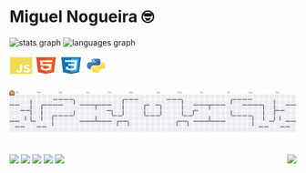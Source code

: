# Miguel Nogueira 🤓

<div align="left">
  <img src="https://github-readme-stats.vercel.app/api?username=MiguelNogueira45&hide_title=false&hide_rank=false&show_icons=true&include_all_commits=true&count_private=true&disable_animations=false&theme=dracula&locale=en&hide_border=false&order=1" height="150" alt="stats graph"  />
  <img src="https://github-readme-stats.vercel.app/api/top-langs?username=MiguelNogueira45&locale=en&hide_title=false&layout=compact&card_width=320&langs_count=5&theme=dracula&hide_border=false&order=2" height="150" alt="languages graph"  />
</div>

<div style="display: inline_block"><br>
  <img align="center" alt="miguel-Js" height="30" width="40" src="https://raw.githubusercontent.com/devicons/devicon/master/icons/javascript/javascript-plain.svg">
  <img align="center" alt="miguel-HTML" height="30" width="40" src="https://raw.githubusercontent.com/devicons/devicon/master/icons/html5/html5-original.svg">
  <img align="center" alt="miguel-CSS" height="30" width="40" src="https://raw.githubusercontent.com/devicons/devicon/master/icons/css3/css3-original.svg">
  <img align="center" alt="miguel-Python" height="30" width="40" src="https://raw.githubusercontent.com/devicons/devicon/master/icons/python/python-original.svg">
</div>

##
<picture>
  <source media="(prefers-color-scheme: dark)" srcset="https://raw.githubusercontent.com/MiguelNogueira45/MiguelNogueira45/output/pacman-contribution-graph-dark.svg">
  <source media="(prefers-color-scheme: light)" srcset="https://raw.githubusercontent.com/MiguelNogueira45/MiguelNogueira45/output/pacman-contribution-graph.svg">
  <img alt="pacman contribution graph" src="https://raw.githubusercontent.com/MiguelNogueira45/MiguelNogueira45/output/pacman-contribution-graph.svg">
</picture>

##
<img align="right" height="100" src="https://i.pinimg.com/736x/f9/35/50/f9355050b12a0d925878e5a019ddc4c4.jpg"  />

<div> 
  <a href="https://www.instagram.com/jmiguel_413/" target="_blank"><img src="https://img.shields.io/badge/-Instagram-%23E4405F?style=for-the-badge&logo=instagram&logoColor=white" target="_blank"></a>
 	<a href="https://www.twitch.tv/miguelnog_1224" target="_blank"><img src="https://img.shields.io/badge/Twitch-9146FF?style=for-the-badge&logo=twitch&logoColor=white" target="_blank"></a>
 <a href="https://discord.com/channels/@me" target="_blank"><img src="https://img.shields.io/badge/Discord-7289DA?style=for-the-badge&logo=discord&logoColor=white" target="_blank"></a> 
  <a href = "jmiguel.nogueirabonfim@gmail.com"><img src="https://img.shields.io/badge/-Gmail-%23333?style=for-the-badge&logo=gmail&logoColor=white" target="_blank"></a>
  <a href="https://www.linkedin.com/in/miguel-nogueira-49894536b/" target="_blank"><img src="https://img.shields.io/badge/-LinkedIn-%230077B5?style=for-the-badge&logo=linkedin&logoColor=white" target="_blank"></a> 
  
</div>







<!--
**MiguelNogueira45/MiguelNogueira45** is a ✨ _special_ ✨ repository because its `README.md` (this file) appears on your GitHub profile.

Here are some ideas to get you started:

- 🔭 I’m currently working on ...
- 🌱 I’m currently learning ...
- 👯 I’m looking to collaborate on ...
- 🤔 I’m looking for help with ...
- 💬 Ask me about ...
- 📫 How to reach me: ...
- 😄 Pronouns: ...
- ⚡ Fun fact: ...
-->
